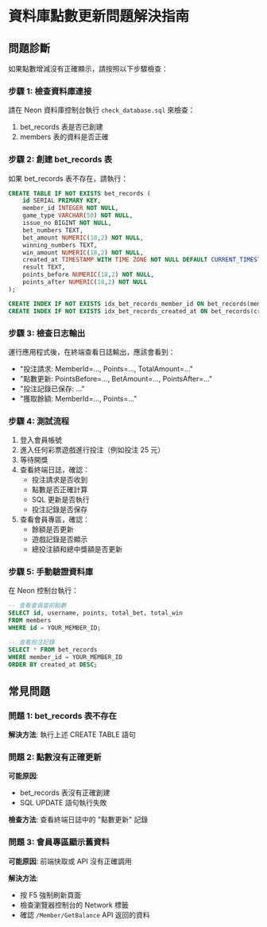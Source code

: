 # 資料庫點數更新問題解決指南

## 問題診斷

如果點數增減沒有正確顯示，請按照以下步驟檢查：

### 步驟 1: 檢查資料庫連接

請在 Neon 資料庫控制台執行 `check_database.sql` 來檢查：
1. bet_records 表是否已創建
2. members 表的資料是否正確

### 步驟 2: 創建 bet_records 表

如果 bet_records 表不存在，請執行：

```sql
CREATE TABLE IF NOT EXISTS bet_records (
    id SERIAL PRIMARY KEY,
    member_id INTEGER NOT NULL,
    game_type VARCHAR(50) NOT NULL,
    issue_no BIGINT NOT NULL,
    bet_numbers TEXT,
    bet_amount NUMERIC(18,2) NOT NULL,
    winning_numbers TEXT,
    win_amount NUMERIC(18,2) NOT NULL,
    created_at TIMESTAMP WITH TIME ZONE NOT NULL DEFAULT CURRENT_TIMESTAMP,
    result TEXT,
    points_before NUMERIC(18,2) NOT NULL,
    points_after NUMERIC(18,2) NOT NULL
);

CREATE INDEX IF NOT EXISTS idx_bet_records_member_id ON bet_records(member_id);
CREATE INDEX IF NOT EXISTS idx_bet_records_created_at ON bet_records(created_at DESC);
```

### 步驟 3: 檢查日志輸出

運行應用程式後，在終端查看日誌輸出，應該會看到：
- "投注請求: MemberId=..., Points=..., TotalAmount=..."
- "點數更新: PointsBefore=..., BetAmount=..., PointsAfter=..."
- "投注記錄已保存: ..."
- "獲取餘額: MemberId=..., Points=..."

### 步驟 4: 測試流程

1. 登入會員帳號
2. 進入任何彩票遊戲進行投注（例如投注 25 元）
3. 等待開獎
4. 查看終端日誌，確認：
   - 投注請求是否收到
   - 點數是否正確計算
   - SQL 更新是否執行
   - 投注記錄是否保存
5. 查看會員專區，確認：
   - 餘額是否更新
   - 遊戲記錄是否顯示
   - 總投注額和總中獎額是否更新

### 步驟 5: 手動驗證資料庫

在 Neon 控制台執行：

```sql
-- 查看會員當前點數
SELECT id, username, points, total_bet, total_win 
FROM members 
WHERE id = YOUR_MEMBER_ID;

-- 查看投注記錄
SELECT * FROM bet_records 
WHERE member_id = YOUR_MEMBER_ID
ORDER BY created_at DESC;
```

## 常見問題

### 問題 1: bet_records 表不存在
**解決方法**: 執行上述 CREATE TABLE 語句

### 問題 2: 點數沒有正確更新
**可能原因**: 
- bet_records 表沒有正確創建
- SQL UPDATE 語句執行失敗

**檢查方法**: 查看終端日誌中的 "點數更新" 記錄

### 問題 3: 會員專區顯示舊資料
**可能原因**: 前端快取或 API 沒有正確調用

**解決方法**: 
- 按 F5 強制刷新頁面
- 檢查瀏覽器控制台的 Network 標籤
- 確認 `/Member/GetBalance` API 返回的資料

